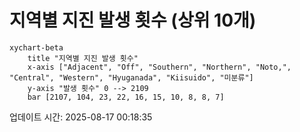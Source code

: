# 지역별 지진 발생 횟수 (상위 10개)

```mermaid
xychart-beta
    title "지역별 지진 발생 횟수"
    x-axis ["Adjacent", "Off", "Southern", "Northern", "Noto,", "Central", "Western", "Hyuganada", "Kiisuido", "미분류"]
    y-axis "발생 횟수" 0 --> 2109
    bar [2107, 104, 23, 22, 16, 15, 10, 8, 8, 7]
```

업데이트 시간: 2025-08-17 00:18:35
